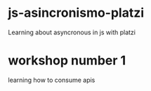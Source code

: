 # js-asincronismo-platzi
Learning about asyncronous in js with platzi
# workshop number 1
learning how to consume apis